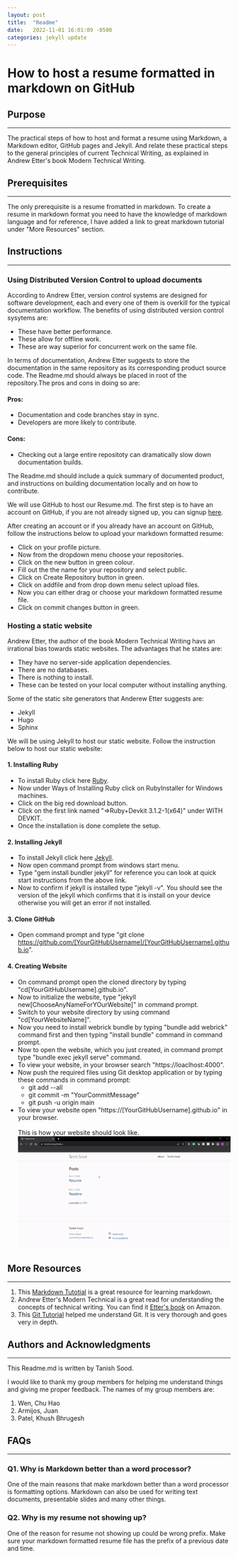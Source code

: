 ```yaml
---
layout: post
title:  "Readme"
date:   2022-11-01 16:01:09 -0500
categories: jekyll update
---
```

# How to host a resume formatted in markdown on GitHub

## **Purpose**
---
 The practical steps of how to host and format a resume using Markdown, a Markdown editor, GitHub pages and Jekyll. And relate these practical steps to the general principles of current Technical Writing, as explained in Andrew Etter's book Modern Technical Writing.

## **Prerequisites**
---
The only prerequisite is a resume fromatted in markdown. To create a resume in markdown format you need to have the knowledge of markdown language and for reference, I have added a link to great markdown tutorial under "More Resources" section.

## **Instructions**
---
### **Using Distributed Version Control to upload documents** 
According to Andrew Etter, version control systems are designed for software development, each and every one of them is overkill for the typical documentation workflow. The benefits of using distributed version control sysytems are:
* These have better performance.
* These allow for offline work.
* These are way superior for concurrent work on the same file.

In terms of documentation, Andrew Etter suggests to store the documentation in the same repository as its corresponding product source code. The Readme.md should always be placed in root of the repository.The pros and cons in doing so are:
#### Pros:
* Documentation and code branches stay in sync.
* Developers are more likely to contribute.
#### Cons:
* Checking out a large entire repositoty can dramatically slow down documentation builds.

The Readme.md should include a quick summary of documented product, and  instructions on building documentation locally and on how to contribute.

We will use GitHub to host our Resume.md. The first step is to have an account on GitHub, if you are not already signed up, you can signup [here](https://github.com/signup?source=login).

After creating an account or if you already have an account on GitHub, follow the instructions below to upload your markdown formatted resume:
* Click on your profile picture.
* Now from the dropdown menu choose your repositories.
* Click on the new button in green colour.
* Fill out the the name for your repository and select public.
* Click on Create Repository button in green.
* Click on addfile and from drop down menu select upload files.
* Now you can either drag or choose your markdown formatted resume file.
* Click on commit changes button in green.

### **Hosting a static website**
Andrew Etter, the author of the book Modern Technical Writing havs an irrational bias towards static websites. The advantages that he states are:
* They have no server-side application dependencies.
* There are no databases.
* There is nothing to install.
* These can be tested on your local computer without installing anything.

Some of the static site generators that Anderew Etter suggests are:
* Jekyll
* Hugo
* Sphinx

We will be using Jekyll to host our static website. Follow the instruction below to host our static website:
#### 1. Installing Ruby
*  To install Ruby click here [Ruby](https://www.ruby-lang.org/en/downloads/).
* Now under Ways of Installing Ruby click on RubyInstaller for Windows machines.
* Click on the big red download button.
* Click on the first link named "=>Ruby+Devkit 3.1.2-1(x64)" under WITH DEVKIT.
* Once the installation is done complete the setup.

#### 2. Installing Jekyll
* To install Jekyll click here [Jekyll](https://jekyllrb.com/).
* Now open command prompt from windows start menu.
* Type "gem install bundler jekyll" for reference you can look at quick start instructions from the above link.
* Now to confirm if jekyll is installed type "jekyll -v". You should see the version of the jekyll which confirms that it is install on your device otherwise you will get an error if not installed.

#### 3. Clone GitHub
* Open command prompt and type "git clone https://github.com/[YourGitHubUsername]/[YourGitHubUsername].github.io".

#### 4. Creating Website
* On command prompt open the cloned directory by typing "cd[YourGitHubUsername].github.io".
* Now to initialize the website, type "jekyll new[ChooseAnyNameForYOurWebsite]" in command prompt.
* Switch to your website directory by using command "cd[YourWebsiteName]".
* Now you need to install webrick bundle by typing "bundle add webrick" command first and then typing "install bundle" command in command prompt.
* Now to open the website, which you just created, in command prompt type "bundle exec jekyll serve" command.
* To view your website, in your browser search "https://loaclhost:4000".
* Now push the required files using Git desktop application or by typing these commands in command prompt:
    * git add --all 
    * git commit -m "YourCommitMessage" 
    * git push -u origin main
*  To view your website open "https://[YourGitHubUsername].github.io" in your browser. \
\
This is how your website should look like.
![Resume](Resume.gif)

## **More Resources**
-----------------------
1. This [Markdown Tutotial](https://www.markdowntutorial.com/) is a great resource for learning markdown.
2. Andrew Etter's Modern Technical is a great read for understanding the concepts of technical writing. You can find it [Etter's book](https://www.amazon.ca/Modern-Technical-Writing-Introduction-Documentation-ebook/dp/B01A2QL9SS) on Amazon.
3. This [Git Tutorial](https://www.w3schools.com/git/) helped me understand Git. It is very thorough and goes very in depth.

## **Authors and Acknowledgments**
---
This Readme.md is written by Tanish Sood.

I would like to thank my group members for helping me understand things and giving me proper feedback.
The names of my group members are:
1. Wen, Chu Hao
2. Armijos, Juan
3. Patel, Khush Bhrugesh

## **FAQs**
---
### Q1. Why is Markdown better than a word processor?
One of the main reasons that make markdown better than a word processor is formatting options. Markdown can also be used for writing text documents, presentable slides and many other things.

### Q2. Why is my resume not showing up?
One of the reason for resume not showing up could be wrong prefix. Make sure your markdown formatted resume file has the prefix of a previous date and time.
